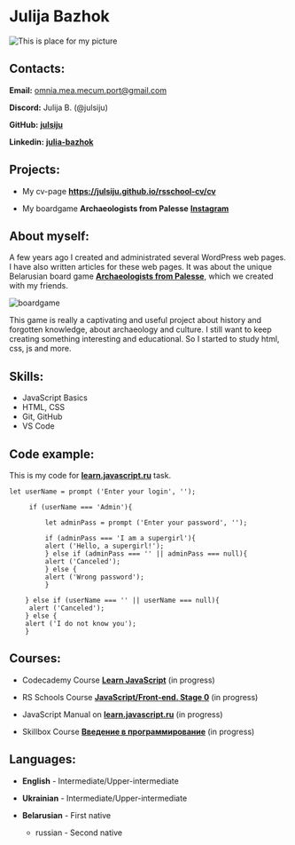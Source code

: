 # **Julija Bazhok**
![This is place for my picture](https://user-images.githubusercontent.com/98241731/172078786-08b5f7f8-ee8d-4b7e-8872-f88c304f49ce.jpg)

## **Contacts:**


**Email:** omnia.mea.mecum.port@gmail.com

**Discord:** Julija B. (@julsiju)

**GitHub:** [**julsiju**](https://github.com/julsiju)

**Linkedin:**  [**julia-bazhok**](https://www.linkedin.com/in/julia-bazhok-226a8852/)

## **Projects:**

* My cv-page **<https://julsiju.github.io/rsschool-cv/cv>**

* My boardgame **Archaeologists from Palesse** [**Instagram**](https://www.instagram.com/paleskija_arxeolagi/)

## **About myself:**

A few years ago I created and administrated several WordPress web pages. I have also written articles for these web pages. It was about the unique Belarusian board game [**Archaeologists from Palesse**](https://boardgameby.wordpress.com/2017/04/11/paleskiya-arheolagi/), which we created with my friends.

![boardgame](https://sun9-82.userapi.com/c638422/v638422422/16dcf/h_RrbmAWZRQ.jpg)

This game is really a captivating and useful project about history and forgotten knowledge, about archaeology and culture. I still want to keep creating something interesting and educational. So I started to study html, css, js and more.

## **Skills:**

* JavaScript Basics
* HTML, CSS
* Git, GitHub
* VS Code

## **Code example:**

This is my code for [**learn.javascript.ru**](https://learn.javascript.ru/) task.
```
let userName = prompt ('Enter your login', '');

     if (userName === 'Admin'){

         let adminPass = prompt ('Enter your password', '');
     
	     if (adminPass === 'I am a supergirl'){
         alert ('Hello, a supergirl!');
         } else if (adminPass === '' || adminPass === null){
         alert ('Canceled');
         } else {
         alert ('Wrong password');
         } 
		 
    } else if (userName === '' || userName === null){
     alert ('Canceled');
    } else {
    alert ('I do not know you');
    }
```

## **Courses:**

* Codecademy Course [**Learn JavaScript**](https://www.codecademy.com/learn/introduction-to-javascript) (in progress) 

* RS Schools Course [**JavaScript/Front-end. Stage 0**](https://rs.school/js-stage0/) (in progress)

* JavaScript Manual on [**learn.javascript.ru**](https://learn.javascript.ru/) (in progress)

* Skillbox Course [**Введение в программирование**](https://go.skillbox.ru/) (in progress)


## **Languages:**

* **English** - Intermediate/Upper-intermediate

* **Ukrainian** - Intermediate/Upper-intermediate

* **Belarusian** - First native

    * russian - Second native

